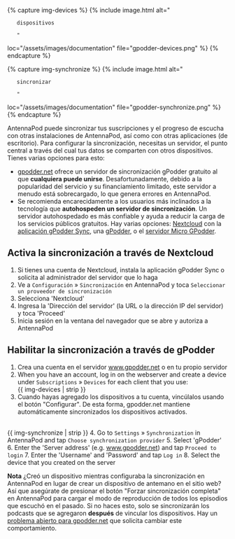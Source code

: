 {% capture img-devices %} {% include image.html alt="

       dispositivos

       "

loc="/assets/images/documentation" file="gpodder-devices.png" %} {% endcapture %}

{% capture img-synchronize %} {% include image.html alt="

       sincronizar

       "

loc="/assets/images/documentation" file="gpodder-synchronize.png" %} {%
endcapture %}

AntennaPod puede sincronizar tus suscripciones y el progreso de escucha con otras
instalaciones de AntennaPod, así como con otras aplicaciones (de escritorio).
Para configurar la sincronización, necesitas un servidor, el punto central a
través del cual tus datos se comparten con otros dispositivos. Tienes varias
opciones para esto:

* [gpodder.net](https://gpodder.net/) ofrece un servidor de sincronización
gPodder gratuito al que **cualquiera puede unirse**. Desafortunadamente,
debido a la popularidad del servicio y su financiamiento limitado, este servidor
a menudo está sobrecargado, lo que genera errores en AntennaPod.
* Se recomienda encarecidamente a los usuarios más inclinados a la tecnología que
**autohospeden un servidor de sincronización**. Un servidor autohospedado es
más confiable y ayuda a reducir la carga de los servicios públicos gratuitos.
Hay varias opciones:
[Nextcloud](https://nextcloud.com/install/#instructions-server) con la
[aplicación gPodder Sync](https://apps.nextcloud.com/apps/gpoddersync), una
[ gPodder](https://gpoddernet.readthedocs.io/en/latest/dev/installation.html), o
el [servidor Micro GPodder](https://github.com/bohwaz/micro-gpodder-server).

## Activa la sincronización a través de Nextcloud

1. Si tienes una cuenta de Nextcloud, instala la aplicación gPodder Sync o
solicita al administrador del servidor que lo haga
1. Ve a `Configuración` » `Sincronización` en AntennaPod y toca
`Seleccionar un proveedor de sincronización`
1. Selecciona 'Nextcloud'
1. Ingresa la 'Dirección del servidor' (la URL o la dirección IP del servidor) y
toca 'Proceed'
1. Inicia sesión en la ventana del navegador que se abre y autoriza a AntennaPod

## Habilitar la sincronización a través de gPodder

1. Crea una cuenta en el servidor www.gpodder.net o en tu propio servidor
1.  When you have an account, log in on the webserver and create a device under
`Subscriptions` » `Devices` for each client that you use:<br />{{ img-devices
| strip }}
1. Cuando hayas agregado los dispositivos a tu cuenta, vincúlalos usando el botón
"Configurar". De esta forma, gpodder.net mantiene automáticamente
sincronizados los dispositivos activados.

  <br />{{ img-synchronize | strip }} 4. Go to `Settings` » `Synchronization` in
AntennaPod and tap `Choose synchronization provider` 5. Select 'gPodder' 6.
Enter the 'Server address' (e.g. www.gpodder.net) and tap `Proceed to login` 7.
Enter the 'Username' and 'Password' and tap `Log in` 8. Select the device that
you created on the server

**Nota** ¿Creó un dispositivo mientras configuraba la sincronización en
AntennaPod en lugar de crear un dispositivo de antemano en el sitio web? Así que
asegúrate de presionar el botón "Forzar sincronización completa" en AntennaPod
para cargar el modo de reproducción de todos los episodios que escuchó en el
pasado. Si no haces esto, solo se sincronizarán los podcasts que se agregaron
**después** de vincular los dispositivos. Hay un [problema abierto para
gpodder.net](https://github.com/gpodder/mygpo/issues/388) que solicita cambiar
este comportamiento.
